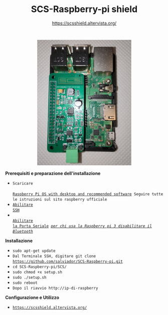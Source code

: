 <p align="center">
  <h1 align="center"> SCS-Raspberry-pi shield</h1>
  <div align="center">
    <a href="https://scsshield.altervista.org/">https://scsshield.altervista.org/</a>
  </div>
</p>

<br>

<p align="center">
  <img src="raspberry.jpg" width="300" />
</p>


**Prerequisiti e preparazione dell'installazione**

* <code>Scaricare <a href="https://www.raspberrypi.org/software/operating-systems/#raspberry-pi-os-32-bit" target="_blank"> Raspberry Pi OS with desktop and recommended software</a>
  Seguire tutte le istruzioni sul sito raspberry ufficiale</code>
* <code><a href="https://phoenixnap.com/kb/enable-ssh-raspberry-pi" target="_blank">Abilitare SSH</a></code>
* <code> <a href="http://projects.privateeyepi.com/home/home-alarm-system-project/wireless-projects/configure-the-serial-port-on-rpi2-and-rpi3" target="_blank">Abilitare la Porta Seriale</a> <u><i>per chi usa la Raspberry pi 3 disabilitare il Bluetooth</i></u></code>


**Installazione**
* <code>sudo apt-get update</code>
* <code>Dal Terminale SSH, digitare git clone https://github.com/salviador/SCS-Raspberry-pi.git</code>
* <code>cd SCS-Raspberry-pi/SCS/</code>
* <code>sudo chmod +x setup.sh</code>
* <code>sudo ./setup.sh</code>
* <code>sudo reboot</code>
* <code>Dopo il riavvio http://ip-di-raspberry</code>

**Configurazione e Utilizzo**
* <code><a href="https://scsshield.altervista.org/">https://scsshield.altervista.org/</a></code>
